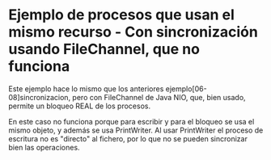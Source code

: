 # Ejemplo de procesos que usan el mismo recurso - Con sincronización usando FileChannel, que no funciona
Este ejemplo hace lo mismo que los anteriores ejemplo[06-08]sincronizacion, pero 
con FileChannel de Java NIO, que, bien usado, permite un bloqueo REAL de los procesos.

En este caso no funciona porque para escribir y para el bloqueo se usa el mismo objeto, y 
además se usa PrintWriter. Al usar PrintWriter el proceso de escritura no es "directo" al fichero,
por lo que no se pueden sincronizar bien las operaciones. 
